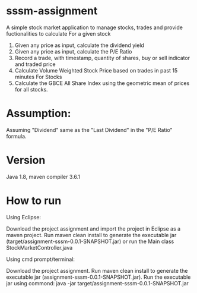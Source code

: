 # sssm-assignment

A simple stock market application to manage stocks, trades and provide fuctionalities to calculate
For a given stock
1. Given any price as input, calculate the dividend yield
2. Given any price as input, calculate the P/E Ratio
3. Record a trade, with timestamp, quantity of shares, buy or sell indicator and traded price
4. Calculate Volume Weighted Stock Price based on trades in past 15 minutes
For Stocks
1. Calculate the GBCE All Share Index using the geometric mean of prices for all stocks.

# Assumption:

Assuming "Dividend" same as the "Last Dividend" in the "P/E Ratio" formula.

# Version
Java 1.8, 
maven compiler 3.6.1

# How to run
  Using Eclipse:
  
  Download the project assignment and import the project in Eclipse as a maven project. Run maven clean install to generate the
  executable jar (target/assignment-sssm-0.0.1-SNAPSHOT.jar) or run the Main class StockMarketController.java
  
  Using cmd prompt/terminal:
  
  Download the project assignment. Run maven clean install to generate the executable jar (assignment-sssm-0.0.1-SNAPSHOT.jar). 
  Run the executable jar using commond: java -jar target/assignment-sssm-0.0.1-SNAPSHOT.jar
